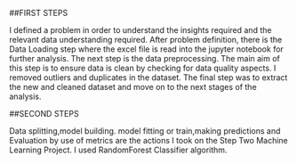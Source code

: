 ##FIRST STEPS

I defined a problem in order to understand the insights required and the relevant data understanding required.
After problem definition, there is the Data Loading step where the excel file is read into the jupyter notebook for further analysis.
The next step is the data preprocessing. The main aim of this step is to ensure data is clean by checking for data quality aspects.
I removed outliers and duplicates in the dataset.
The final step was to extract the new and cleaned dataset and move on to the next stages of the analysis.


##SECOND STEPS

Data splitting,model building. model fitting or train,making predictions and Evaluation by use of metrics are the actions I took on the Step Two Machine Learning Project.
I used RandomForest Classifier algorithm.
